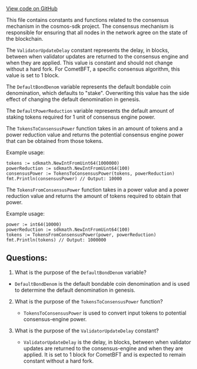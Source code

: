 [View code on GitHub](https://github.com/cosmos/cosmos-sdk.git/types/staking.go)

This file contains constants and functions related to the consensus mechanism in the cosmos-sdk project. The consensus mechanism is responsible for ensuring that all nodes in the network agree on the state of the blockchain. 

The `ValidatorUpdateDelay` constant represents the delay, in blocks, between when validator updates are returned to the consensus engine and when they are applied. This value is constant and should not change without a hard fork. For CometBFT, a specific consensus algorithm, this value is set to 1 block. 

The `DefaultBondDenom` variable represents the default bondable coin denomination, which defaults to "stake". Overwriting this value has the side effect of changing the default denomination in genesis. 

The `DefaultPowerReduction` variable represents the default amount of staking tokens required for 1 unit of consensus engine power. 

The `TokensToConsensusPower` function takes in an amount of tokens and a power reduction value and returns the potential consensus engine power that can be obtained from those tokens. 

Example usage:
```
tokens := sdkmath.NewIntFromUint64(1000000)
powerReduction := sdkmath.NewIntFromUint64(100)
consensusPower := TokensToConsensusPower(tokens, powerReduction)
fmt.Println(consensusPower) // Output: 10000
```

The `TokensFromConsensusPower` function takes in a power value and a power reduction value and returns the amount of tokens required to obtain that power. 

Example usage:
```
power := int64(10000)
powerReduction := sdkmath.NewIntFromUint64(100)
tokens := TokensFromConsensusPower(power, powerReduction)
fmt.Println(tokens) // Output: 1000000
```
## Questions: 
 1. What is the purpose of the `DefaultBondDenom` variable?
   - `DefaultBondDenom` is the default bondable coin denomination and is used to determine the default denomination in genesis.

2. What is the purpose of the `TokensToConsensusPower` function?
   - `TokensToConsensusPower` is used to convert input tokens to potential consensus-engine power.

3. What is the purpose of the `ValidatorUpdateDelay` constant?
   - `ValidatorUpdateDelay` is the delay, in blocks, between when validator updates are returned to the consensus-engine and when they are applied. It is set to 1 block for CometBFT and is expected to remain constant without a hard fork.